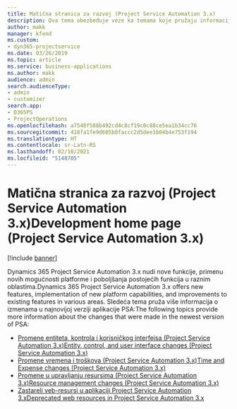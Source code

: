 ```yaml
---
title: Matična stranica za razvoj (Project Service Automation 3.x)
description: Ova tema obezbeđuje veze ka temama koje pružaju informacije o razvoju aplikacije Dynamics 365 Project Service Automation (PSA) verzije 3. x.
author: makk
manager: kfend
ms.custom:
- dyn365-projectservice
ms.date: 03/26/2019
ms.topic: article
ms.service: business-applications
ms.author: makk
audience: admin
search.audienceType:
- admin
- customizer
search.app:
- D365PS
- ProjectOperations
ms.openlocfilehash: a7548f588b492cd4c8cf19c0c88ce5ea1b34cc76
ms.sourcegitcommit: 418fa1fe9d605b8faccc2d5dee1b04b4e753f194
ms.translationtype: HT
ms.contentlocale: sr-Latn-RS
ms.lasthandoff: 02/10/2021
ms.locfileid: "5148705"
---
```

# <a name="development-home-page-project-service-automation-3x"></a><span data-ttu-id="c960b-103">Matična stranica za razvoj (Project Service Automation 3.x)</span><span class="sxs-lookup"><span data-stu-id="c960b-103">Development home page (Project Service Automation 3.x)</span></span>

[!include [banner](../../includes/psa-now-project-operations.md)]

<span data-ttu-id="c960b-104">Dynamics 365 Project Service Automation 3.x nudi nove funkcije, primenu novih mogućnosti platforme i poboljšanja postojećih funkcija u raznim oblastima.</span><span class="sxs-lookup"><span data-stu-id="c960b-104">Dynamics 365 Project Service Automation 3.x offers new features, implementation of new platform capabilities, and improvements to existing features in various areas.</span></span> <span data-ttu-id="c960b-105">Sledeća tema pruža više informacija o izmenama u najnovijoj verziji aplikacije PSA:</span><span class="sxs-lookup"><span data-stu-id="c960b-105">The following topics provide more information about the changes that were made in the newest version of PSA:</span></span>

- [<span data-ttu-id="c960b-106">Promene entiteta, kontrola i korisničkog interfejsa (Project Service Automation 3.x)</span><span class="sxs-lookup"><span data-stu-id="c960b-106">Entity, control, and user interface changes (Project Service Automation 3.x)</span></span>](../developer-guides/entity-changes-v3.x.md)
- [<span data-ttu-id="c960b-107">Promene vremena i troškova (Project Service Automation 3.x)</span><span class="sxs-lookup"><span data-stu-id="c960b-107">Time and Expense changes (Project Service Automation 3.x)</span></span>](../developer-guides/time-expense-changes-v3.x.md)
- [<span data-ttu-id="c960b-108">Promene u upravljanju resursima (Project Service Automation 3.x)</span><span class="sxs-lookup"><span data-stu-id="c960b-108">Resource management changes (Project Service Automation 3.x)</span></span>](../developer-guides/resource-management-changes-v3.x.md)
- [<span data-ttu-id="c960b-109">Zastareli veb-resursi u aplikaciji Project Service Automation 3.x</span><span class="sxs-lookup"><span data-stu-id="c960b-109">Deprecated web resources in Project Service Automation 3.x</span></span>](../developer-guides/web-resources-deprecated-v3.x.md)
